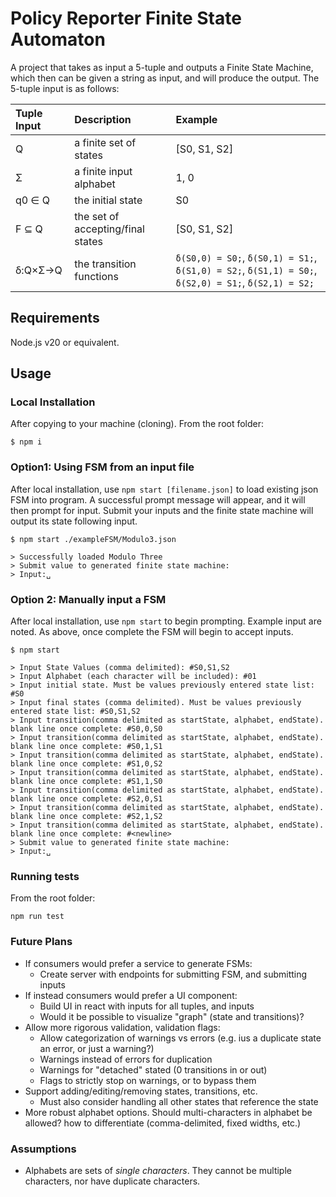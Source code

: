 # Policy Reporter Finite State Automaton
A project that takes as input a 5-tuple and outputs a Finite State Machine, which then can be given a string as input, and will produce the output. The 5-tuple input is as follows:

| Tuple Input | Description                       | Example      |
| :---------- | :-------------------------------- | :----------- |
| Q           | a finite set of states            | [S0, S1, S2] |
| Σ           | a finite input alphabet           | 1, 0         |
| q0 ∈ Q      | the initial state                 | S0           |
| F ⊆ Q       | the set of accepting/final states | [S0, S1, S2] |
| δ:Q×Σ→Q     | the transition functions          | `δ(S0,0) = S0;`, `δ(S0,1) = S1;`, `δ(S1,0) = S2;`, `δ(S1,1) = S0;`, `δ(S2,0) = S1;`, `δ(S2,1) = S2;` |

## Requirements
Node.js v20 or equivalent.


## Usage

### Local Installation
After copying to your machine (cloning). From the root folder:
```console
$ npm i
```

### Option1: Using FSM from an input file
After local installation, use `npm start [filename.json]` to load existing json FSM into program. A successful prompt message will appear, and it will then prompt for input. Submit your inputs and the finite state machine will output its state following input.

```console
$ npm start ./exampleFSM/Modulo3.json

> Successfully loaded Modulo Three
> Submit value to generated finite state machine:
> Input:␣
```

### Option 2: Manually input a FSM
After local installation, use `npm start` to begin prompting. Example input are noted. As above, once complete the FSM will begin to accept inputs.

```console
$ npm start

> Input State Values (comma delimited): #S0,S1,S2
> Input Alphabet (each character will be included): #01
> Input initial state. Must be values previously entered state list: #S0
> Input final states (comma delimited). Must be values previously entered state list: #S0,S1,S2
> Input transition(comma delimited as startState, alphabet, endState). blank line once complete: #S0,0,S0
> Input transition(comma delimited as startState, alphabet, endState). blank line once complete: #S0,1,S1
> Input transition(comma delimited as startState, alphabet, endState). blank line once complete: #S1,0,S2
> Input transition(comma delimited as startState, alphabet, endState). blank line once complete: #S1,1,S0
> Input transition(comma delimited as startState, alphabet, endState). blank line once complete: #S2,0,S1
> Input transition(comma delimited as startState, alphabet, endState). blank line once complete: #S2,1,S2
> Input transition(comma delimited as startState, alphabet, endState). blank line once complete: #<newline>
> Submit value to generated finite state machine:
> Input:␣
```

### Running tests
From the root folder:
```
npm run test
```

### Future Plans

* If consumers would prefer a service to generate FSMs:
  * Create server with endpoints for submitting FSM, and submitting inputs
* If instead consumers would prefer a UI component:
  * Build UI in react with inputs for all tuples, and inputs
  * Would it be possible to visualize "graph" (state and transitions)?
* Allow more rigorous validation, validation flags:
  * Allow categorization of warnings vs errors (e.g. ius a duplicate state an error, or just a warning?)
  * Warnings instead of errors for duplication
  * Warnings for "detached" stated (0 transitions in or out)
  * Flags to strictly stop on warnings, or to bypass them
* Support adding/editing/removing states, transitions, etc.
  * Must also consider handling all other states that reference the state
* More robust alphabet options. Should multi-characters in alphabet be allowed? how to differentiate (comma-delimited, fixed widths, etc.)

### Assumptions
* Alphabets are sets of *single characters*. They cannot be multiple characters, nor have duplicate characters.

